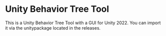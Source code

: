# Unity Behavior Tree Tool

This is a Unity Behavior Tree Tool with a GUI for Unity 2022. You can import
it via the unitypackage located in the releases.

